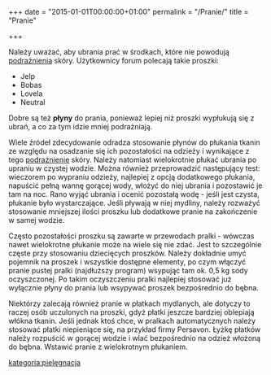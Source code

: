 +++
date = "2015-01-01T00:00:00+01:00"
permalink = "/Pranie/"
title = "Pranie"

+++

Należy uważać, aby ubrania prać w środkach, które nie powodują [podrażnienia](/atopedia/podrażnienie "wikilink") skóry. Użytkownicy forum polecają takie proszki:

-   Jelp
-   Bobas
-   Lovela
-   Neutral

Dobre są też **płyny** do prania, ponieważ lepiej niż proszki wypłukują się z ubrań, a co za tym idzie mniej podrażniają.

Wiele źródeł zdecydowanie odradza stosowanie płynów do płukania tkanin ze względu na osadzanie się ich pozostałości na odzieży i wynikające z tego [podrażnienie](/atopedia/podrażnienie "wikilink") skóry. Należy natomiast wielokrotnie płukać ubrania po upraniu w czystej wodzie. Można również przeprowadzić następujący test: wieczorem po wypraniu odzieży, najlepiej z opcją dodatkowego płukania, napuścić pełną wannę gorącej wody, włożyć do niej ubrania i pozostawić je tam na noc. Rano wyjąć ubrania i ocenić pozostałą wodę - jeśli jest czysta, płukanie było wystarczające. Jeśli pływają w niej mydliny, należy rozważyć stosowanie mniejszej ilości proszku lub dodatkowe pranie na zakończenie w samej wodzie.

Często pozostałości proszku są zawarte w przewodach pralki - wówczas nawet wielokrotne płukanie może na wiele się nie zdać. Jest to szczególnie częste przy stosowaniu dziecięcych proszków. Należy dokładnie umyć pojemnik na proszek i wszystkie dostępne elementy, po czym włączyć pranie pustej pralki (najdłuższy program) wsypując tam ok. 0,5 kg sody oczyszczonej. Po takim oczyszczeniu pralki najlepiej stosować już wyłącznie płyny do prania lub wsypywać proszek bezpośrednio do bębna.

Niektórzy zalecają również pranie w płatkach mydlanych, ale dotyczy to raczej osób uczulonych na proszki, gdyż płatki jeszcze bardziej oblepiają włókna tkanin. Jeśli jednak ktoś chce, w pralkach automatycznych należy stosować płatki niepieniące się, na przykład firmy Persavon. Łyżkę płatków należy rozpuścić w gorącej wodzie i wlać bezpośrednio na odzież włożoną do bębna. Wstawić pranie z wielokrotnym płukaniem.

[kategoria:pielęgnacja](/atopedia/kategoria:pielęgnacja "wikilink")